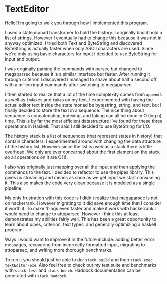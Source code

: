 # TextEditor

Hello! I’m going to walk you through how I implemented this program.

I used a state monad transformer to hold the history. I originally had it hold a list of strings.
However I eventually had to change this because it was not in anyway optimized. I tried both Text and ByteString and 
discovered ByteString is actually faster when only ASCII characters are used. Since we're only using basic characters
for input I decided to use ByteString for input and output. 

I was originally parsing the commands with parsec but changed to megaparsec because it is a similar interface but faster.
After running it through criterion I discovered I managed to shave about half a second off with a million input 
commands after switching to megaparsec.

I then started to realize that a lot of the time complexity comes from `append`s as well as `index`es and `take`s on my 
text. I experimented with having the actual editor text inside the state monad be bytestring, string, and text, but I 
finally decided to store the text in a sequence. The nice thing about sequence is concatenating, indexing, and taking can 
all be done in O (log n) time. This is by far the most efficient datastructure I've found for these three operations in 
Haskell. That said I still decided to use ByteString for I/O.

The history stack is a list of sequences (that represent states in history) that contain characters. I experimented around 
with changing the data structure of the history list. However since the list is used as a stack there is little overhead. 
We only are ever concerned about the first element on the stack so all operations on it are O(1). 

I also was originally just mapping over all the input and then applying the commands to the text. I decided to refactor to 
use the pipes library. This gives us streaming and means as soon as we get input we start consuming it. This also makes 
the code very clean because it is modeled as a single pipeline.

My only frustration with this code is I didn't realize that megaparsec is not on hackerrank. However migrating to it did 
save enough time that I consider it worth it. To make things even faster and make it work with hackerrank I would need to 
change to attoparsec. However I think this at least demonstrates my abilities fairly well. This has been a great 
opportunity to learn about pipes, criterion, text types, and generally optimizing a haskell program.

Ways I would want to improve it in the future include: adding better error messages, recovering from incorrectly formatted input,
migrating to attoparsec, and writing more thorough benchmarks.

To run it you should just be able to do:
`stack build` and then `stack exec textEditor-exe`.
Also feel free to check out my test suite and benchmarks with `stack test` and `stack bench`.
Haddock documentation can be generated with `stack haddock`.


